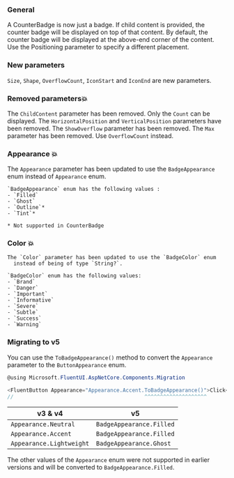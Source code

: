 ### General
A CounterBadge is now just a badge. If child content is provided, the counter badge
will be displayed on top of that content. By default, the counter badge will be displayed
at the above-end corner of the content. Use the Positioning parameter to specify a different placement.

### New parameters
  `Size`, `Shape`, `OverflowCount`, `IconStart` and `IconEnd` are new parameters.

### Removed parameters💥
  The `ChildContent` parameter has been removed. Only the `Count` can be displayed.
  The `HorizontalPosition` and `VerticalPosition` parameters have been removed.
  The `ShowOverflow` parameter has been removed. 
  The `Max` parameter has been removed. Use `OverflowCount` instead. 

### Appearance 💥
  The `Appearance` parameter has been updated to use the `BadgeAppearance` enum
    instead of `Appearance` enum.

    `BadgeAppearance` enum has the following values :
    - `Filled`
    - `Ghost`
    - `Outline`*
    - `Tint`*

    * Not supported in CounterBadge

### Color 💥
    The `Color` parameter has been updated to use the `BadgeColor` enum
      instead of being of type `String?`.

    `BadgeColor` enum has the following values:
    - `Brand`
    - `Danger`
    - `Important`
    - `Informative`
    - `Severe`
    - `Subtle`
    - `Success`
    - `Warning`
    
### Migrating to v5

You can use the `ToBadgeAppearance()` method to convert the `Appearance` parameter to the `ButtonAppearance` enum.
```csharp	
@using Microsoft.FluentUI.AspNetCore.Components.Migration

<FluentButton Appearance="Appearance.Accent.ToBadgeAppearance()">Click</FluentButton>
//                                          ^^^^^^^^^^^^^^^^^^^^
```


|v3 & v4|v5|
|-----|-----|
|`Appearance.Neutral`    |`BadgeAppearance.Filled`|
|`Appearance.Accent`     |`BadgeAppearance.Filled`|
|`Appearance.Lightweight`|`BadgeAppearance.Ghost`|

The other values of the `Appearance` enum were not supported in earlier versions
and will be converted to `BadgeAppearance.Filled`.

